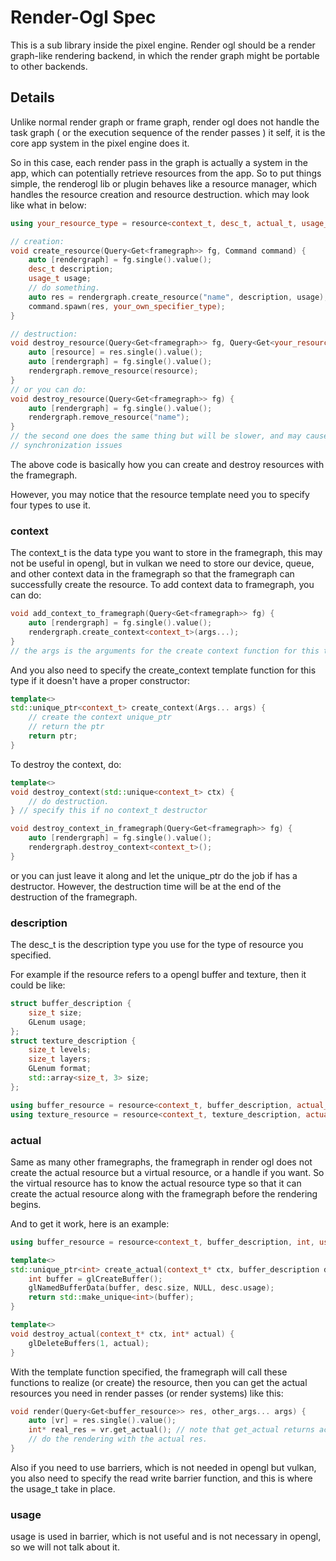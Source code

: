 # Render-Ogl Spec

This is a sub library inside the pixel engine. Render ogl should be a render graph-like
rendering backend, in which the render graph might be portable to other backends.

## Details

Unlike normal render graph or frame graph, render ogl does not handle the task graph (
    or the execution sequence of the render passes
) it self, it is the core app system in the pixel engine does it.

So in this case, each render pass in the graph is actually a system in the app, which
can potentially retrieve resources from the app. So to put things simple, the renderogl
lib or plugin behaves like a resource manager, which handles the resource creation and
resource destruction. which may look like what in below:

```cpp
using your_resource_type = resource<context_t, desc_t, actual_t, usage_t>;

// creation:
void create_resource(Query<Get<framegraph>> fg, Command command) {
    auto [rendergraph] = fg.single().value();
    desc_t description;
    usage_t usage;
    // do something.
    auto res = rendergraph.create_resource("name", description, usage);
    command.spawn(res, your_own_specifier_type);
}

// destruction:
void destroy_resource(Query<Get<framegraph>> fg, Query<Get<your_resource_type>> res) {
    auto [resource] = res.single().value();
    auto [rendergraph] = fg.single().value();
    rendergraph.remove_resource(resource);
}
// or you can do:
void destroy_resource(Query<Get<framegraph>> fg) {
    auto [rendergraph] = fg.single().value();
    rendergraph.remove_resource("name");
} 
// the second one does the same thing but will be slower, and may cause some
// synchronization issues
```

The above code is basically how you can create and destroy resources with the framegraph.

However, you may notice that the resource template need you to specify four types to use
it.

### context

The context_t is the data type you want to store in the framegraph, this may not be
useful in opengl, but in vulkan we need to store our device, queue, and other context
data in the framegraph so that the framegraph can successfully create the resource.
To add context data to framegraph, you can do:

```cpp
void add_context_to_framegraph(Query<Get<framegraph>> fg) {
    auto [rendergraph] = fg.single().value();
    rendergraph.create_context<context_t>(args...);
}
// the args is the arguments for the create context function for this type
```

And you also need to specify the create_context template function for this type if it
doesn't have a proper constructor:

```cpp
template<>
std::unique_ptr<context_t> create_context(Args... args) {
    // create the context unique_ptr
    // return the ptr
    return ptr;
}
```

To destroy the context, do:

```cpp
template<>
void destroy_context(std::unique<context_t> ctx) {
    // do destruction.
} // specify this if no context_t destructor

void destroy_context_in_framegraph(Query<Get<framegraph>> fg) {
    auto [rendergraph] = fg.single().value();
    rendergraph.destroy_context<context_t>();
}
```

or you can just leave it along and let the unique_ptr do the job if has a destructor.
However, the destruction time will be at the end of the destruction of the framegraph.

### description

The desc_t is the description type you use for the type of resource you specified.

For example if the resource refers to a opengl buffer and texture, then it could be
like:

```cpp
struct buffer_description {
    size_t size;
    GLenum usage;
};
struct texture_description {
    size_t levels;
    size_t layers;
    GLenum format;
    std::array<size_t, 3> size;
};

using buffer_resource = resource<context_t, buffer_description, actual_t, usage_t>;
using texture_resource = resource<context_t, texture_description, actual_t, usage_t>;
```

### actual

Same as many other framegraphs, the framegraph in render ogl does not create the actual
resource but a virtual resource, or a handle if you want. So the virtual resource
has to know the actual resource type so that it can create the actual resource along
with the framegraph before the rendering begins.

And to get it work, here is an example:

```cpp
using buffer_resource = resource<context_t, buffer_description, int, usage_t>;

template<>
std::unique_ptr<int> create_actual(context_t* ctx, buffer_description desc) {
    int buffer = glCreateBuffer();
    glNamedBufferData(buffer, desc.size, NULL, desc.usage);
    return std::make_unique<int>(buffer);
}

template<>
void destroy_actual(context_t* ctx, int* actual) {
    glDeleteBuffers(1, actual);
}
```

With the template function specified, the framegraph will call these functions to
realize (or create) the resource, then you can get the actual resources you need
in render passes (or render systems) like this:

```cpp
void render(Query<Get<buffer_resource>> res, other_args... args) {
    auto [vr] = res.single().value();
    int* real_res = vr.get_actual(); // note that get_actual returns actual_t*.
    // do the rendering with the actual res.
}
```

Also if you need to use barriers, which is not needed in opengl but vulkan, you
also need to specify the read write barrier function, and this is where the
usage_t take in place.

### usage

usage is used in barrier, which is not useful and is not necessary in opengl, so
we will not talk about it.
